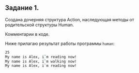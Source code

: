 ## Задание 1.

Создана дочерняя структура Action, наследующая
методы от родительской структуры Human.

Комментарии в коде.

Ниже прилагаю результат работы программы `human`:

```bash
25
My name is Alex, i`m reading now!
My name is Alex, i`m walking now!
My name is Alex, i`m reading now!
```
